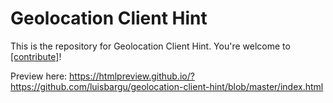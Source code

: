 # Geolocation Client Hint

This is the repository for Geolocation Client Hint. You're welcome to
[[contribute]](CONTRIBUTING.md)!

Preview here: https://htmlpreview.github.io/?https://github.com/luisbargu/geolocation-client-hint/blob/master/index.html
